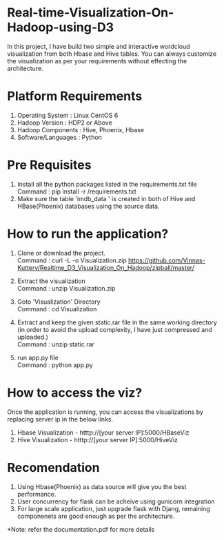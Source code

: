 # Real-time-Visualization-On-Hadoop-using-D3
In this project, I have build two simple and interactive wordcloud visualization from both Hbase and Hive tables.
You can always customize the visualization as per your requirements without effecting the architecture.

# Platform Requirements
1. Operating System   : Linux CentOS 6
2. Hadoop Version     : HDP2 or Above
3. Hadoop Components  : Hive, Phoenix, Hbase
4. Software/Languages : Python

# Pre Requisites
1. Install all the python packages listed in the requirements.txt file <br/> Command : pip install -r /requirements.txt
2. Make sure the table 'imdb_data ' is created in both of Hive and HBase(Phoenix) databases using the source data.


# How to run the application?
1. Clone or download the project.<br/>Command : curl -L -o Visualization.zip https://github.com/Vinnas-Kuttery/Realtime_D3_Visualization_On_Hadoop/zipball/master/
2. Extract the visualization <br/>Command : unzip Visualization.zip<br/>
3. Goto 'Visualization' Directory <br/>Command : cd Visualization<br/>

4. Extract and keep the given static.rar file in the same working directory (in order to avoid the upload complexity, I have just compressed and uploaded.) <br/>Command : unzip static.rar <br/>
3. run app.py file <br/> Command : python app.py

# How to access the viz? <br/> 
Once the application is running, you can access the visualizations by replacing server ip in the below links. <br/> 

1. Hbase Visualization - htttp://[your server IP]:5000/HBaseViz
2. Hive Visualization - htttp://[your server IP]:5000/HiveViz

# Recomendation
1. Using Hbase(Phoenix) as data source will give you the best performance.
2. User concurrency for flask can be acheive using gunicorn integration
3. For large scale application, just upgrade flask with Djang, remaining componenets are good enough as per the architecture.

*Note: refer the documentation.pdf for more details
